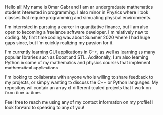 Hello all! My name is Omar Gabr and I am an undergraduate mathematics student interested in programming.
I also minor in Physics where I took classes that require programming and simulating physical environments.


I'm interested in pursuing a career in quantitative finance, but I am also open to becoming a freelance software developer.
I'm relatively new to coding. My first time coding was about Summer 2020 where I had huge gaps since, but I'm quickly realizing my passion for it.


I'm currently learning GUI applications in C++, as well as learning as many popular libraries such as Boost and STL.
Additonally, I am also learning Python in some of my mathematics and physics courses that implement mathematical applications.


I'm looking to collaborate with anyone who is willing to share feedback to my projects, or simply wanting to discuss the C++ or Python languages.
My repository wil contain an array of different scaled projects that I work on from time to time.


Feel free to reach me using any of my contact information on my profile! I look forward to speaking to any of you!
